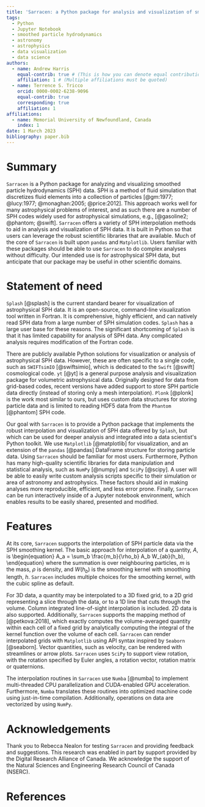 ```yaml
---
title: 'Sarracen: a Python package for analysis and visualization of smoothed particle hydrodynamics data'
tags:
  - Python
  - Jupyter Notebook
  - smoothed particle hydrodynamics
  - astronomy
  - astrophysics
  - data visualization
  - data science
authors:
  - name: Andrew Harris
    equal-contrib: true # (This is how you can denote equal contributions between multiple authors)
    affiliation: 1 # (Multiple affiliations must be quoted)
  - name: Terrence S. Tricco
    orcid: 0000-0002-6238-9096
    equal-contrib: true
    corresponding: true
    affiliation: 1
affiliations:
  - name: Memorial University of Newfoundland, Canada
    index: 1
date: 1 March 2023
bibliography: paper.bib
---
```


# Summary

`Sarracen` is a Python package for analyzing and visualizing smoothed particle
hydrodynamics (SPH) data. SPH is a method of fluid simulation that discretizes
fluid elements into a collection of particles [@gm:1977; @lucy:1977; @monaghan:2005;
@price:2012]. This approach works well for many astrophysical problems of interest,
and as such there are a number of SPH codes widely used for astrophysical 
simulations, e.g., [@gasoline2; @phantom; @swift]. `Sarracen` offers a variety of 
SPH interpolation methods to aid in analysis and visualization of SPH data. It is 
built in Python so that users can leverage the robust scientific libraries that are 
available. Much of the core of `Sarracen` is built upon `pandas` and `Matplotlib`. 
Users familiar with these packages should be able to use `Sarracen` to do complex 
analyses without difficulty. Our intended use is for astrophysical SPH data, but 
anticipate that our package may be useful in other scientific domains. 

# Statement of need

`Splash` [@splash] is the current standard bearer for visualization of astrophysical
SPH data. It is an open-source, command-line visualization tool written in Fortran.
It is comprehensive, highly efficient, and can natively read SPH data from a large 
number of SPH simulation codes. `Splash` has a large user base for these reasons. The
significant shortcoming of `Splash` is that it has limited capability for analysis of 
SPH data. Any complicated analysis requires modification of the Fortran code. 

There are publicly available Python solutions for visualization or analysis of 
astrophysical SPH data. However, these are often specific to a single code, such as 
`SWIFTsimIO` [@swiftsimio], which is dedicated to the `Swift` [@swift] cosmological 
code. `yt` [@yt] is a general purpose analysis and visualization package for 
volumetric astrophysical data. Originally designed for data from grid-based codes, 
recent versions have added support to store SPH particle data directly (instead of 
storing only a mesh interpolation). `Plonk` [@plonk] is the work most similar to 
ours, but uses custom data structures for storing particle data and is limited to 
reading HDF5 data from the `Phantom` [@phantom] SPH code.

Our goal with `Sarracen` is to provide a Python package that implements the robust
interpolation and visualization of SPH data offered by `Splash`, but which can be
used for deeper analysis and integrated into a data scientist's Python toolkit. We 
use `Matplotlib` [@matplotlib] for visualization, and an extension of the `pandas` 
[@pandas] DataFrame structure for storing particle data. Using `Sarracen` should 
be familiar for most users. Furthermore, Python has many high-quality scientific 
libraries for data manipulation and statistical analysis, such as `NumPy` [@numpy] 
and `SciPy` [@scipy]. A user will be able to easily write custom analysis scripts 
specific to their simulation or area of astronomy and astrophysics. These factors 
should aid in making analyses more reproducible, efficient, and less error prone. 
Finally, `Sarracen` can be run interactively inside of a Jupyter notebook 
environment, which enables results to be easily shared, presented and modified.


# Features

At its core, `Sarracen` supports the interpolation of SPH particle data via the SPH
smoothing kernel. The basic approach for interpolation of a quantity, $A$, is
\begin{equation}
A_a = \sum_b \frac{m_b}{\rho_b} A_b W_{ab}(h_b),
\end{equation}
where the summation is over neighbouring particles, $m$ is the mass, $\rho$ is 
density, and $W(h_b)$ is the smoothing kernel with smoothing length, $h$. 
`Sarracen` includes multiple choices for the smoothing kernel, with the cubic spline 
as default. 

For 3D data, a quantity may be interpolated to a 3D fixed grid, to a 2D grid 
representing a slice through the data, or to a 1D line that cuts through the volume. 
Column integrated line-of-sight interpolation is included. 2D data is also supported.
Additionally, `Sarracen` supports the mapping method of [@petkova:2018], which 
exactly computes the volume-averaged quantity within each cell of a fixed grid by 
analytically computing the integral of the kernel function over the volume of each 
cell. `Sarracen` can render interpolated grids with `Matplotlib` using API syntax 
inspired by `Seaborn` [@seaborn]. Vector quantities, such as velocity, can be 
rendered with streamlines or arrow plots. `Sarracen` uses `SciPy` to support view 
rotation, with the rotation specified by Euler angles, a rotation vector, rotation 
matrix or quaternions.

The interpolation routines in `Sarracen` use `Numba` [@numba] to implement 
multi-threaded CPU parallelization and CUDA-enabled GPU acceleration. Furthermore,
`Numba` translates these routines into optimized machine code using just-in-time
compilation. Additionally, operations on data are vectorized by using `NumPy`.


# Acknowledgements

Thank you to Rebecca Nealon for testing `Sarracen` and providing feedback and 
suggestions. This research was enabled in part by support provided by the Digital 
Research Alliance of Canada. We acknowledge the support of the Natural Sciences and 
Engineering Research Council of Canada (NSERC).


# References

